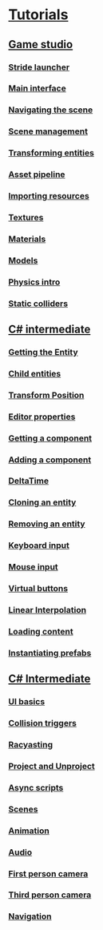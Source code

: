 
# [Tutorials](index.md)
## [Game studio](gamestudio/index.md)
### [Stride launcher](gamestudio/1-launcher.md)
### [Main interface](gamestudio/2-main-interface.md)
### [Navigating the scene](gamestudio/3-navigating-scene.md)
### [Scene management](gamestudio/4-scene-management.md)
### [Transforming entities](gamestudio/5-transforming-entities.md)
### [Asset pipeline](gamestudio/6-asset-pipeline.md)
### [Importing resources](gamestudio/7-importing-resources.md)
### [Textures](gamestudio/8-textures.md)
### [Materials](gamestudio/9-materials.md)
### [Models](gamestudio/10-models.md)
### [Physics intro](gamestudio/11-physics-intro.md)
### [Static colliders](gamestudio/12-static-colliders.md)
## [C# intermediate](csharpbeginner/index.md)
### [Getting the Entity](csharpbeginner/entity.md)
### [Child entities](csharpbeginner/child-entities.md) 
### [Transform Position](csharpbeginner/transform-Position.md) 
### [Editor properties](csharpbeginner/editor-properties.md) 
### [Getting a component](csharpbeginner/get-component.md) 
### [Adding a component](csharpbeginner/add-component.md) 
### [DeltaTime](csharpbeginner/delta-time.md) 
### [Cloning an entity](csharpbeginner/cloning-entities.md) 
### [Removing an entity](csharpbeginner/removing-entities.md) 
### [Keyboard input](csharpbeginner/keyboard-input.md) 
### [Mouse input](csharpbeginner/mouse-input.md) 
### [Virtual buttons](csharpbeginner/virtual-buttons.md)
### [Linear Interpolation](csharpbeginner/linear-interpolation.md)
### [Loading content](csharpbeginner/loading-content.md)
### [Instantiating prefabs](csharpbeginner/instantiating-prefabs.md)
## [C# Intermediate](csharpintermediate/index.md)
### [UI basics](csharpintermediate/ui-basics.md)
### [Collision triggers](csharpintermediate/collision-triggers.md) 
### [Racyasting](csharpintermediate/racaysting.md) 
### [Project and Unproject](csharpintermediate/project-and-unproject.md) 
### [Async scripts](csharpintermediate/async-scripts.md) 
### [Scenes](csharpintermediate/scenes.md) 
### [Animation](csharpintermediate/animation-basics.md) 
### [Audio](csharpintermediate/audio.md) 
### [First person camera](csharpintermediate/first-person-camera.md) 
### [Third person camera](csharpintermediate/third-person-camera.md) 
### [Navigation](csharpintermediate/navigation.md) 
